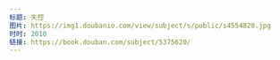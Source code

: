 ```yaml
---
标题: 失控
图片: https://img1.doubanio.com/view/subject/s/public/s4554820.jpg
时时: 2010
链接: https://book.douban.com/subject/5375620/
---
```

